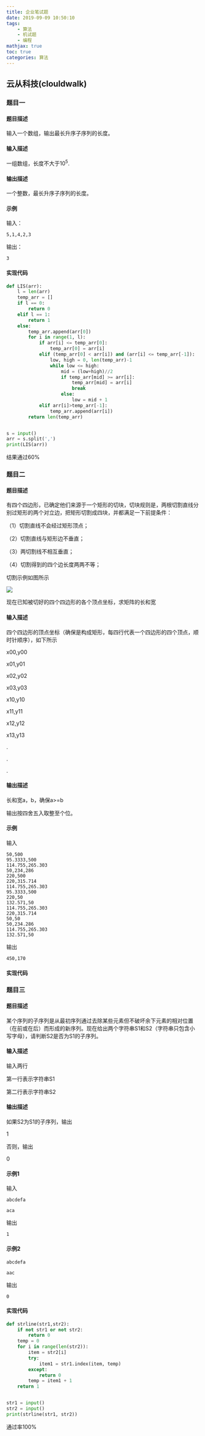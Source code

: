 ```yaml
---
title: 企业笔试题
date: 2019-09-09 10:50:10
tags:
	- 算法
	- 机试题
	- 编程
mathjax: true
toc: true 
categories: 算法
---
```


## 云从科技(clouldwalk)

### 题目一

#### 题目描述

输入一个数组，输出最长升序子序列的长度。

#### 输入描述

一组数组，长度不大于$10^5$.

#### 输出描述

一个整数，最长升序子序列的长度。

#### 示例

输入：	

```
5,1,4,2,3
```

输出：	

```
3
```



#### 实现代码

```python
def LIS(arr):
    l = len(arr)
    temp_arr = []
    if l == 0:
        return 0
    elif l == 1:
        return 1
    else:
        temp_arr.append(arr[0])
        for i in range(1, l):
            if arr[i] <= temp_arr[0]:
                temp_arr[0] = arr[i]
            elif (temp_arr[0] < arr[i]) and (arr[i] <= temp_arr[-1]):
                low, high = 0, len(temp_arr)-1
                while low <= high:
                    mid = (low+high)//2
                    if temp_arr[mid] >= arr[i]:
                        temp_arr[mid] = arr[i]
                        break
                    else:
                        low = mid + 1
            elif arr[i]>temp_arr[-1]:
                temp_arr.append(arr[i])
        return len(temp_arr)


s = input()
arr = s.split(',')
print(LIS(arr))
```

结果通过60%

### 题目二

#### 题目描述

有四个四边形，已确定他们来源于一个矩形的切块，切块规则是，两根切割直线分别过矩形的两个对立边，把矩形切割成四块，并都满足一下前提条件：

（1）切割直线不会经过矩形顶点；

（2）切割直线与矩形边不垂直；

（3）两切割线不相互垂直；

（4）切割得到的四个边长度两两不等；

切割示例如图所示

![](coder/cloudwalk1.jpg)

现在已知被切好的四个四边形的各个顶点坐标，求矩阵的长和宽

#### 输入描述

四个四边形的顶点坐标（确保是构成矩形，每四行代表一个四边形的四个顶点，顺时针顺序），如下所示

x00,y00

x01,y01

x02,y02

x03,y03

x10,y10

x11,y11

x12,y12

x13,y13

.

.

.

#### 输出描述

长和宽a，b，确保a>=b

输出按四舍五入取整至个位。

#### 示例

输入

```
50,500
95.3333,500
114.755,265.303
50,234,286
220,500
220,315.714
114.755,265.303
95.3333,500
220,50
132.571,50
114.755,265.303
220,315.714
50,50
50,234.286
114.755,265.303
132.571,50
```

输出

```
450,170
```

#### 实现代码



### 题目三

#### 题目描述

某个序列的子序列是从最初序列通过去除某些元素但不破坏余下元素的相对位置（在前或在后）而形成的新序列。现在给出两个字符串S1和S2（字符串只包含小写字母），请判断S2是否为S1的子序列。

#### 输入描述

输入两行

第一行表示字符串S1

第二行表示字符串S2

#### 输出描述

如果S2为S1的子序列，输出

1

否则，输出

0

#### 示例1

输入

```
abcdefa

aca
```

输出

```
1
```



#### 示例2

```
abcdefa

aac
```

输出

```
0
```



#### 实现代码

```python
def strline(str1,str2):
    if not str1 or not str2:
        return 0
    temp = 0
    for i in range(len(str2)):
        item = str2[i]
        try:
            item1 = str1.index(item, temp)
        except:
            return 0
        temp = item1 + 1
    return 1


str1 = input()
str2 = input()
print(strline(str1, str2))
```

通过率100%